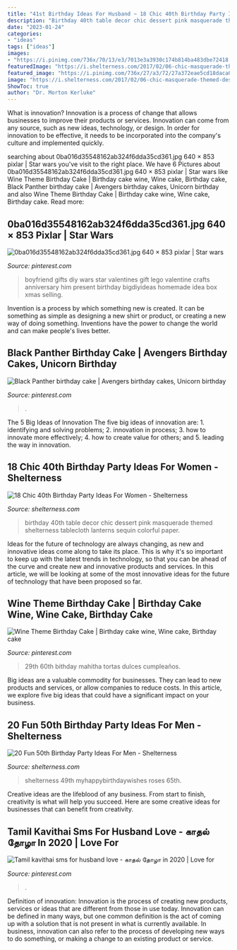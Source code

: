 ```yaml
---
title: "41st Birthday Ideas For Husband ~ 18 Chic 40th Birthday Party Ideas For Women"
description: "Birthday 40th table decor chic dessert pink masquerade themed shelterness tablecloth lanterns sequin colorful paper"
date: "2023-01-24"
categories:
- "ideas"
tags: ["ideas"]
images:
- "https://i.pinimg.com/736x/70/13/e3/7013e3a3930c174b814ba483dbe72418.jpg"
featuredImage: "https://i.shelterness.com/2017/02/06-chic-masquerade-themed-dessert-table-in-black-white-and-pink.jpg"
featured_image: "https://i.pinimg.com/736x/27/a3/72/27a372eae5cd18daca016f743be2e2d5.jpg"
image: "https://i.shelterness.com/2017/02/06-chic-masquerade-themed-dessert-table-in-black-white-and-pink.jpg"
ShowToc: true
author: "Dr. Morton Kerluke"
---
```



What is innovation?
Innovation is a process of change that allows businesses to improve their products or services. Innovation can come from any source, such as new ideas, technology, or design. In order for innovation to be effective, it needs to be incorporated into the company's culture and implemented quickly.

	

		
searching about 0ba016d35548162ab324f6dda35cd361.jpg 640 × 853 pixlar | Star wars you've visit to the right place. We have 6 Pictures about 0ba016d35548162ab324f6dda35cd361.jpg 640 × 853 pixlar | Star wars like Wine Theme Birthday Cake | Birthday cake wine, Wine cake, Birthday cake, Black Panther birthday cake | Avengers birthday cakes, Unicorn birthday and also Wine Theme Birthday Cake | Birthday cake wine, Wine cake, Birthday cake. Read more:
		
    
## 0ba016d35548162ab324f6dda35cd361.jpg 640 × 853 Pixlar | Star Wars

<img loading=lazy src="https://i.pinimg.com/736x/2e/08/f7/2e08f77a8ea8b6e33c892e33c4f3888b--nerdy-gifts-for-boyfriend-boyfriend-present-ideas.jpg" onerror="this.onerror=null;this.src='https://tse2.mm.bing.net/th?id=OIP.AMll8F2aBx2f8bNWsb9VXwHaJ3&amp;pid=15.1';" alt="0ba016d35548162ab324f6dda35cd361.jpg 640 × 853 pixlar | Star wars">

_Source: pinterest.com_

>boyfriend gifts diy wars star valentines gift lego valentine crafts anniversary him present birthday bigdiyideas homemade idea box xmas selling. 

	

Invention is a process by which something new is created. It can be something as simple as designing a new shirt or product, or creating a new way of doing something. Inventions have the power to change the world and can make people's lives better.

    
## Black Panther Birthday Cake | Avengers Birthday Cakes, Unicorn Birthday

<img loading=lazy src="https://i.pinimg.com/736x/70/13/e3/7013e3a3930c174b814ba483dbe72418.jpg" onerror="this.onerror=null;this.src='https://tse3.mm.bing.net/th?id=OIP.fbnM_goR4QVRWCYsaNO2VwHaJ3&amp;pid=15.1';" alt="Black Panther birthday cake | Avengers birthday cakes, Unicorn birthday">

_Source: pinterest.com_

>. 

	

The 5 Big Ideas of Innovation
The five big ideas of innovation are: 1. identifying and solving problems; 2. innovation in process; 3. how to innovate more effectively; 4. how to create value for others; and 5. leading the way in innovation.

    
## 18 Chic 40th Birthday Party Ideas For Women - Shelterness

<img loading=lazy src="https://i.shelterness.com/2017/02/06-chic-masquerade-themed-dessert-table-in-black-white-and-pink.jpg" onerror="this.onerror=null;this.src='https://tse4.mm.bing.net/th?id=OIP.8HeX_OOkg4vDr4MraQKcAAHaKt&amp;pid=15.1';" alt="18 Chic 40th Birthday Party Ideas For Women - Shelterness">

_Source: shelterness.com_

>birthday 40th table decor chic dessert pink masquerade themed shelterness tablecloth lanterns sequin colorful paper. 

	

Ideas for the future of technology are always changing, as new and innovative ideas come along to take its place. This is why it's so important to keep up with the latest trends in technology, so that you can be ahead of the curve and create new and innovative products and services. In this article, we will be looking at some of the most innovative ideas for the future of technology that have been proposed so far.

    
## Wine Theme Birthday Cake | Birthday Cake Wine, Wine Cake, Birthday Cake

<img loading=lazy src="https://i.pinimg.com/736x/56/67/30/5667300ebe9f12b5eabdc174d773ee6e.jpg" onerror="this.onerror=null;this.src='https://tse4.mm.bing.net/th?id=OIP.9seAIom_bE6rGhzkon5vXQHaJ3&amp;pid=15.1';" alt="Wine Theme Birthday Cake | Birthday cake wine, Wine cake, Birthday cake">

_Source: pinterest.com_

>29th 60th bithday mahitha tortas dulces cumpleaños. 

	

Big ideas are a valuable commodity for businesses. They can lead to new products and services, or allow companies to reduce costs. In this article, we explore five big ideas that could have a significant impact on your business.

    
## 20 Fun 50th Birthday Party Ideas For Men - Shelterness

<img loading=lazy src="https://i.shelterness.com/2017/02/15-50th-birthday-cake-vintage-dude-for-a-man.jpg" onerror="this.onerror=null;this.src='https://tse4.mm.bing.net/th?id=OIP.vYP4U5uZzJqbsIBEFSXSXAHaJ4&amp;pid=15.1';" alt="20 Fun 50th Birthday Party Ideas For Men - Shelterness">

_Source: shelterness.com_

>shelterness 49th myhappybirthdaywishes roses 65th. 

	

Creative ideas are the lifeblood of any business. From start to finish, creativity is what will help you succeed. Here are some creative ideas for businesses that can benefit from creativity.

    
## Tamil Kavithai Sms For Husband Love - காதல் தோழா In 2020 | Love For

<img loading=lazy src="https://i.pinimg.com/736x/27/a3/72/27a372eae5cd18daca016f743be2e2d5.jpg" onerror="this.onerror=null;this.src='https://tse1.mm.bing.net/th?id=OIP.rpbcvFk7tP2WnUtgtWd7VwHaLH&amp;pid=15.1';" alt="Tamil kavithai sms for husband love - காதல் தோழா in 2020 | Love for">

_Source: pinterest.com_

>. 

	

Definition of innovation:
Innovation is the process of creating new products, services or ideas that are different from those in use today. Innovation can be defined in many ways, but one common definition is the act of coming up with a solution that is not present in what is currently available. In business, innovation can also refer to the process of developing new ways to do something, or making a change to an existing product or service.


